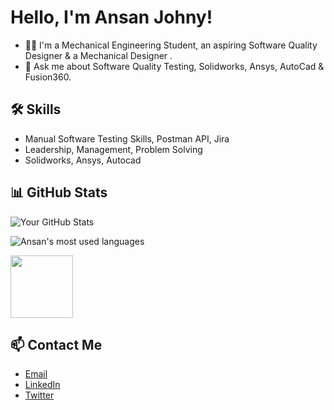 # Hello, I'm Ansan Johny!

- 👨‍💻 I'm a Mechanical Engineering Student, an aspiring Software Quality Designer & a Mechanical Designer .
- 💬 Ask me about Software Quality Testing, Solidworks, Ansys, AutoCad & Fusion360.

## 🛠️ Skills

- Manual Software Testing Skills, Postman API, Jira
- Leadership, Management, Problem Solving 
- Solidworks, Ansys, Autocad

## 📊 GitHub Stats

![Your GitHub Stats](https://github-readme-stats.vercel.app/api?username=Ansanjohny&show_icons=true)

![Ansan's most used languages](https://github-readme-stats.sabesansathananthan.vercel.app/api/top-langs/?username=Ansanjohny&layout=compact&theme=radical)

<img src="https://mulearn.org/embed/rank/ansanjohny@mulearn" width="100px" height="100px"></img>

## 📫 Contact Me

- <a href="mailto:ansanjohny@3@gmail.com"><i class="far fa-envelope"></i> Email</a>
- <a href="https://www.linkedin.com/in/ansan-johny-6092aa190"><i class="fab fa-linkedin"></i> LinkedIn</a>
- <a href="https://twitter.com/ansan_johny"><i class="fab fa-twitter"></i> Twitter</a>
